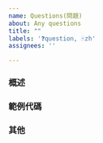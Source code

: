 ```yaml
---
name: Questions(問題)
about: Any questions
title: ""
labels: '❓question, 🀄zh'
assignees: ''

---
```


### 概述 <!--簡單的說明您的問題-->

### 範例代碼 <!--如果您需要用代碼來說明 -->

### 其他 <!--快照(screenshots)或其他資訊 -->
